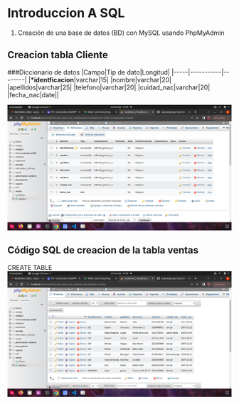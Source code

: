 # Introduccion A SQL

1. Creación de una base de datos (BD) con MySQL usando PhpMyAdmin

## Creacion tabla Cliente

###Diccionario de datos
|Campo|Tip de dato|Longitud|
|-----|-----------|--------|
|**\*identficacion**|varchar|15|
|nombre|varchar|20|
|apellidos|varchar|25|
|telefono|varchar|20|
|cuidad_nac|varchar|20|
|fecha_nac|date||

![Diccionario de datos](diccionario.png "Diccionario de datos")

## Código SQL de creacion de la tabla ventas

CREATE TABLE
![Diccionario de datos](capBD.png "cap de la base de datos")
